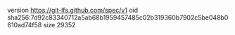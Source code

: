 version https://git-lfs.github.com/spec/v1
oid sha256:7d92c83340712a5ab68b1959457485c02b319360b7902c5be048b0610ad74f58
size 29352
